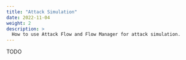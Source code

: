 ```yaml
---
title: "Attack Simulation"
date: 2022-11-04
weight: 2
description: >
  How to use Attack Flow and Flow Manager for attack simulation.
---
```



TODO